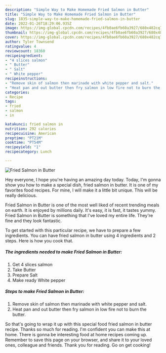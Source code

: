 ```yaml
---
description: "Simple Way to Make Homemade Fried Salmon in Butter"
title: "Simple Way to Make Homemade Fried Salmon in Butter"
slug: 1835-simple-way-to-make-homemade-fried-salmon-in-butter
date: 2022-01-26T18:29:06.935Z
image: https://img-global.cpcdn.com/recipes/4fb0ae6fb60a3927/680x482cq70/fried-salmon-in-butter-recipe-main-photo.jpg
thumbnail: https://img-global.cpcdn.com/recipes/4fb0ae6fb60a3927/680x482cq70/fried-salmon-in-butter-recipe-main-photo.jpg
cover: https://img-global.cpcdn.com/recipes/4fb0ae6fb60a3927/680x482cq70/fried-salmon-in-butter-recipe-main-photo.jpg
author: Tyler Townsend
ratingvalue: 4
reviewcount: 18360
recipeingredient:
- "4 slices salmon"
- " Butter"
- " Salt"
- " White pepper"
recipeinstructions:
- "Remove skin of salmon then marinade with white pepper and salt."
- "Heat pan and out butter then fry salmon in low fire not to burn the butter."
categories:
- Recipe
tags:
- fried
- salmon
- in

katakunci: fried salmon in 
nutrition: 292 calories
recipecuisine: American
preptime: "PT21M"
cooktime: "PT54M"
recipeyield: "1"
recipecategory: Lunch

---
```



![Fried Salmon in Butter](https://img-global.cpcdn.com/recipes/4fb0ae6fb60a3927/680x482cq70/fried-salmon-in-butter-recipe-main-photo.jpg)

Hey everyone, I hope you're having an amazing day today. Today, I'm gonna show you how to make a special dish, fried salmon in butter. It is one of my favorites food recipes. For mine, I will make it a little bit unique. This will be really delicious.

Fried Salmon in Butter is one of the most well liked of recent trending meals on earth. It is enjoyed by millions daily. It's easy, it is fast, it tastes yummy. Fried Salmon in Butter is something that I've loved my entire life. They're fine and they look fantastic.




To get started with this particular recipe, we have to prepare a few ingredients. You can have fried salmon in butter using 4 ingredients and 2 steps. Here is how you cook that.

<!--inarticleads1-->

##### The ingredients needed to make Fried Salmon in Butter:

1. Get 4 slices salmon
1. Take  Butter
1. Prepare  Salt
1. Make ready  White pepper




<!--inarticleads2-->

##### Steps to make Fried Salmon in Butter:

1. Remove skin of salmon then marinade with white pepper and salt.
1. Heat pan and out butter then fry salmon in low fire not to burn the butter.




So that's going to wrap it up with this special food fried salmon in butter recipe. Thanks so much for reading. I'm confident you can make this at home. There is gonna be interesting food at home recipes coming up. Remember to save this page on your browser, and share it to your loved ones, colleague and friends. Thank you for reading. Go on get cooking!
